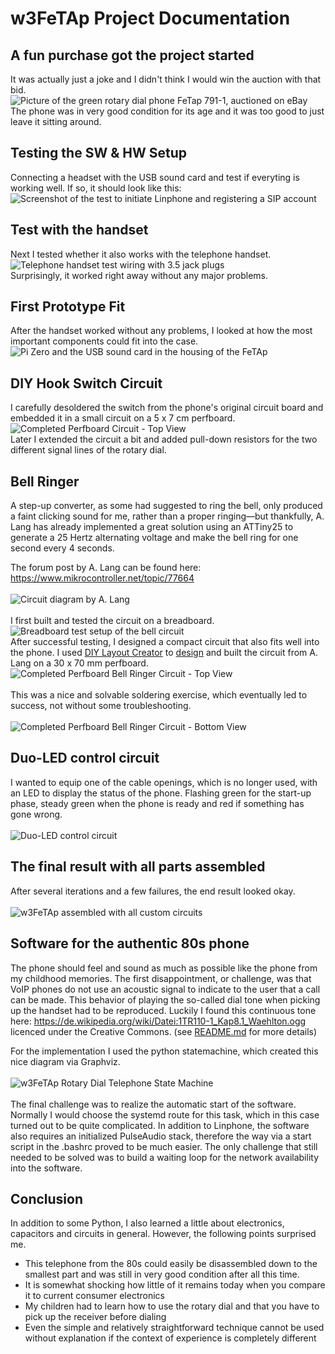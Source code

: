 # w3FeTAp Project Documentation
## A fun purchase got the project started
It was actually just a joke and I didn't think I would win the auction with that bid.
<br/>
![Picture of the green rotary dial phone FeTap 791-1, auctioned on eBay](/img/Ebay_small.png)
<br/>
The phone was in very good condition for its age and it was too good to just leave it sitting around.

## Testing the SW & HW Setup
Connecting a headset with the USB sound card and test if everyting is working well. If so, it should look like this:
<br/>
![Screenshot of the test to initiate Linphone and registering a SIP account](/img/Bash%20Test.png)
<br/>

## Test with the handset
Next I tested whether it also works with the telephone handset. 
<br/>
![Telephone handset test wiring with 3.5 jack plugs](/img/Handset%20Test%20Wiring%20small.jpg)
<br/>
Surprisingly, it worked right away without any major problems.
## First Prototype Fit
After the handset worked without any problems, I looked at how the most important components could fit into the case.
<br/>
![Pi Zero and the USB sound card in the housing of the FeTAp](/img/First%20Prototype%20Fit%20small.jpg)
<br/>

## DIY Hook Switch Circuit
I carefully desoldered the switch from the phone's original circuit board and embedded it in a small circuit on a 5 x 7 cm perfboard.</br>
![Completed Perfboard Circuit - Top View](/img/Hook%20top%20small.jpg)
</br>
Later I extended the circuit a bit and added pull-down resistors for the two different signal lines of the rotary dial.

## Bell Ringer
A step-up converter, as some had suggested to ring the bell, only produced a faint clicking sound for me, rather than a proper ringing—but thankfully, A. Lang has already implemented a great solution using an ATTiny25 to generate a 25 Hertz alternating voltage and make the bell ring for one second every 4 seconds.

The forum post by A. Lang can be found here: https://www.mikrocontroller.net/topic/77664
</br>
</br>
![Circuit diagram by A. Lang](/bell%20ringer/bimmel.png)
</br>
</br>
I first built and tested the circuit on a breadboard.
</br>
![Breadboard test setup of the bell circuit](/doc/Breadboard%20test%20circuit.jpg)
</br>
After successful testing, I designed a compact circuit that also fits well into the phone. I used [DIY Layout Creator](https://github.com/bancika/diy-layout-creator) to [design](/bell%20ringer/Bell%20Ringer%20Layout.diy) and built the circuit from A. Lang on a 30 x 70 mm perfboard.
</br>
![Completed Perfboard Bell Ringer Circuit - Top View](/bell%20ringer/Bell%20Ringer%20Circuit%20small.jpg)
</br>
</br>
This was a nice and solvable soldering exercise, which eventually led to success, not without some troubleshooting.
</br>
</br>
![Completed Perfboard Bell Ringer Circuit - Bottom View](/bell%20ringer/Bell%20Ringer%20Circuit%20back%20small.jpg)

## Duo-LED control circuit
I wanted to equip one of the cable openings, which is no longer used, with an LED to display the status of the phone. Flashing green for the start-up phase, steady green when the phone is ready and red if something has gone wrong.
</br>
</br>
![Duo-LED control circuit](/doc/LED%20Ctl%20small.png)

## The final result with all parts assembled
After several iterations and a few failures, the end result looked okay.
</br>
</br>
![w3FeTAp assembled with all custom circuits](/doc/Complete%20phone%20with%20all%20created%20circuits.jpg)

## Software for the authentic 80s phone
The phone should feel and sound as much as possible like the phone from my childhood memories. The first disappointment, or challenge, was that VoIP phones do not use an acoustic signal to indicate to the user that a call can be made. This behavior of playing the so-called dial tone when picking up the handset had to be reproduced. Luckily I found this continuous tone here: https://de.wikipedia.org/wiki/Datei:1TR110-1_Kap8.1_Waehlton.ogg licenced under the Creative Commons. (see [README.md](/audio/README.md) for more details)

For the implementation I used the python statemachine, which created this nice diagram via Graphviz.
</br>
</br>
![w3FeTAp Rotary Dial Telephone State Machine](/doc/RotaryDialTelephoneStateMachine.png)
</br>
</br>
The final challenge was to realize the automatic start of the software. Normally I would choose the systemd route for this task, which in this case turned out to be quite complicated. In addition to Linphone, the software also requires an initialized PulseAudio stack, therefore the way via a start script in the .bashrc proved to be much easier. The only challenge that still needed to be solved was to build a waiting loop for the network availability into the software.

## Conclusion
In addition to some Python, I also learned a little about electronics, capacitors and circuits in general. However, the following points surprised me.
* This telephone from the 80s could easily be disassembled down to the smallest part and was still in very good condition after all this time.
* It is somewhat shocking how little of it remains today when you compare it to current consumer electronics
* My children had to learn how to use the rotary dial and that you have to pick up the receiver before dialing
* Even the simple and relatively straightforward technique cannot be used without explanation if the context of experience is completely different